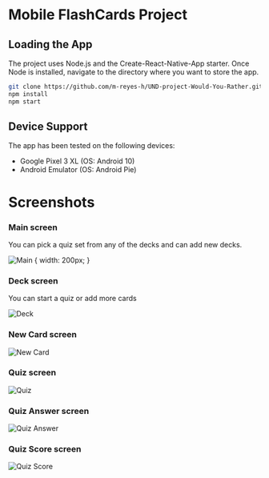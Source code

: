 # Mobile FlashCards Project

## Loading the App

The project uses Node.js and the Create-React-Native-App starter. Once Node is installed, navigate to the directory where you want to store the app.

```bash
git clone https://github.com/m-reyes-h/UND-project-Would-You-Rather.git
npm install
npm start
```

## Device Support

The app has been tested on the following devices:
* Google Pixel 3 XL (OS: Android 10)
* Android Emulator (OS: Android Pie)

# Screenshots

### Main screen

You can pick a quiz set from any of the decks and can add new decks.

![](./screens/main.png "Main") { width: 200px; }

### Deck screen

You can start a quiz or add more cards

![](./screens/deck.png "Deck")

### New Card screen

![](./screens/new-card.png "New Card")

### Quiz screen

![](./screens/quiz.png "Quiz")

### Quiz Answer screen

![](./screens/quiz-answer.png "Quiz Answer")

### Quiz Score screen

![](./screens/quiz-score.png "Quiz Score")